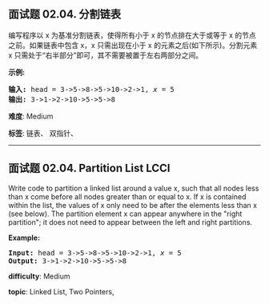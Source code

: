 <h2>面试题 02.04. 分割链表</h2><p>编写程序以 x 为基准分割链表，使得所有小于 x 的节点排在大于或等于 x 的节点之前。如果链表中包含 x，x 只需出现在小于 x 的元素之后(如下所示)。分割元素 x 只需处于&ldquo;右半部分&rdquo;即可，其不需要被置于左右两部分之间。</p>

<p><strong>示例:</strong></p>

<pre><strong>输入:</strong> head = 3-&gt;5-&gt;8-&gt;5-&gt;10-&gt;2-&gt;1, <em>x</em> = 5
<strong>输出:</strong> 3-&gt;1-&gt;2-&gt;10-&gt;5-&gt;5-&gt;8
</pre>


 **难度**: Medium

 **标签**: 链表、 双指针、 


------

<h2>面试题 02.04. Partition List LCCI</h2><p>Write code to partition a linked list around a value x, such that all nodes less than x come before all nodes greater than or equal to x. If x is contained within the list, the values of x only need to be after the elements less than x (see below). The partition element x can appear anywhere in the &quot;right partition&quot;; it does not need to appear between the left and right partitions.</p>

<p><strong>Example:</strong></p>

<pre>
<strong>Input:</strong> head = 3-&gt;5-&gt;8-&gt;5-&gt;10-&gt;2-&gt;1, <em>x</em> = 5
<strong>Output:</strong> 3-&gt;1-&gt;2-&gt;10-&gt;5-&gt;5-&gt;8
</pre>


 **difficulty**: Medium

 **topic**: Linked List, Two Pointers, 

